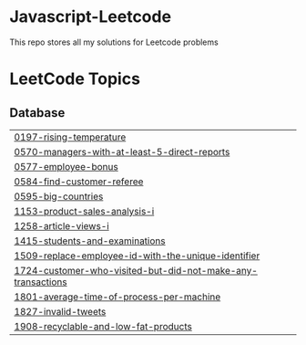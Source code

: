 # Javascript-Leetcode
This repo stores all my solutions for Leetcode problems

<!---LeetCode Topics Start-->
# LeetCode Topics
## Database
|  |
| ------- |
| [0197-rising-temperature](https://github.com/Adongo/Leetcode-Solutions/tree/master/0197-rising-temperature) |
| [0570-managers-with-at-least-5-direct-reports](https://github.com/Adongo/Leetcode-Solutions/tree/master/0570-managers-with-at-least-5-direct-reports) |
| [0577-employee-bonus](https://github.com/Adongo/Leetcode-Solutions/tree/master/0577-employee-bonus) |
| [0584-find-customer-referee](https://github.com/Adongo/Leetcode-Solutions/tree/master/0584-find-customer-referee) |
| [0595-big-countries](https://github.com/Adongo/Leetcode-Solutions/tree/master/0595-big-countries) |
| [1153-product-sales-analysis-i](https://github.com/Adongo/Leetcode-Solutions/tree/master/1153-product-sales-analysis-i) |
| [1258-article-views-i](https://github.com/Adongo/Leetcode-Solutions/tree/master/1258-article-views-i) |
| [1415-students-and-examinations](https://github.com/Adongo/Leetcode-Solutions/tree/master/1415-students-and-examinations) |
| [1509-replace-employee-id-with-the-unique-identifier](https://github.com/Adongo/Leetcode-Solutions/tree/master/1509-replace-employee-id-with-the-unique-identifier) |
| [1724-customer-who-visited-but-did-not-make-any-transactions](https://github.com/Adongo/Leetcode-Solutions/tree/master/1724-customer-who-visited-but-did-not-make-any-transactions) |
| [1801-average-time-of-process-per-machine](https://github.com/Adongo/Leetcode-Solutions/tree/master/1801-average-time-of-process-per-machine) |
| [1827-invalid-tweets](https://github.com/Adongo/Leetcode-Solutions/tree/master/1827-invalid-tweets) |
| [1908-recyclable-and-low-fat-products](https://github.com/Adongo/Leetcode-Solutions/tree/master/1908-recyclable-and-low-fat-products) |
<!---LeetCode Topics End-->
